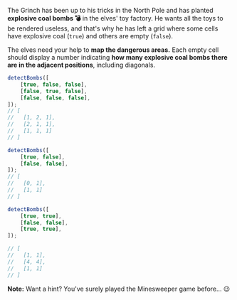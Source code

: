 The Grinch has been up to his tricks in the North Pole and has planted
**explosive coal bombs 💣** in the elves' toy factory. He wants all the toys to
be rendered useless, and that's why he has left a grid where some cells have
explosive coal (`true`) and others are empty (`false`).

The elves need your help to **map the dangerous areas.** Each empty cell should
display a number indicating **how many explosive coal bombs there are in the
adjacent positions**, including diagonals.

```javascript
detectBombs([
    [true, false, false],
    [false, true, false],
    [false, false, false],
]);
// [
//   [1, 2, 1],
//   [2, 1, 1],
//   [1, 1, 1]
// ]

detectBombs([
    [true, false],
    [false, false],
]);
// [
//   [0, 1],
//   [1, 1]
// ]

detectBombs([
    [true, true],
    [false, false],
    [true, true],
]);

// [
//   [1, 1],
//   [4, 4],
//   [1, 1]
// ]
```

**Note:** Want a hint? You've surely played the Minesweeper game before… 😉
